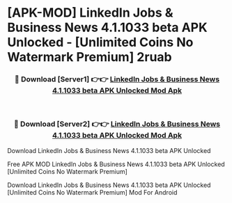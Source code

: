 # [APK-MOD] LinkedIn  Jobs & Business News 4.1.1033 beta APK Unlocked - [Unlimited Coins No Watermark Premium] 2ruab



<div align="center">
<h3>🔴 Download [Server1] 👉👉 <a href="https://momento.my/?title=LinkedIn__Jobs_&_Business_News_4.1.1033_beta_APK_Unlocked">LinkedIn  Jobs & Business News 4.1.1033 beta APK Unlocked Mod Apk</a></h3><br>

<h3>🔴 Download [Server2] 👉👉 <a href="https://momento.my/?title=LinkedIn__Jobs_&_Business_News_4.1.1033_beta_APK_Unlocked">LinkedIn  Jobs & Business News 4.1.1033 beta APK Unlocked Mod Apk</a></h3>
</div>



Download LinkedIn  Jobs & Business News 4.1.1033 beta APK Unlocked 

Free APK MOD LinkedIn  Jobs & Business News 4.1.1033 beta APK Unlocked [Unlimited Coins No Watermark Premium]

Download LinkedIn  Jobs & Business News 4.1.1033 beta APK Unlocked [Unlimited Coins No Watermark Premium] Mod For Android
